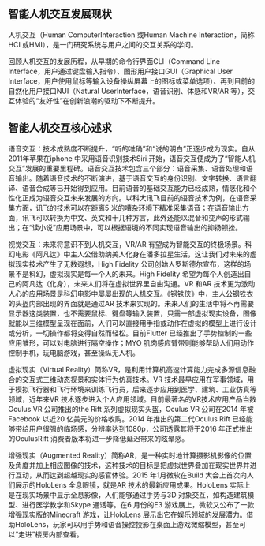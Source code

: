 
## 智能人机交互发展现状
人机交互（Human ComputerInteraction 或Human Machine Interaction，简称HCI 或HMI），是一门研究系统与用户之间的交互关系的学问。

回顾人机交互的发展历程，从早期的命令行界面CLI（Command Line Interface，用户通过键盘输入指令）、图形用户接口GUI（Graphical User Interface，用户使用鼠标等输入设备操纵屏幕上的图标或菜单选项）、再到目前的自然化用户接口NUI（Natural UserInterface，语音识别、体感和VR/AR 等），交互体验的“友好性”在创新浪潮的驱动下不断提升。


## 智能人机交互核心述求
语音交互：技术成熟度不断提升，“听的准确”和“说的明白”正逐步成为现实。自从2011年苹果在iphone 中采用语音识别技术Siri 开始，语音交互便成为了“智能人机交互”发展的重要里程碑。语音交互技术包含三个部分：语音采集、语音处理和语音输出。随着语音技术的不断演进，基于语音交互的身份识别、文字转换、语言翻译、语音合成等已开始得到应用。目前语音的基础交互能力已经成熟，情感化和个性化正成为语音交互未来发展的方向。以科大讯飞目前的语音技术为例，在语音采集方面，讯飞的技术可以在距离5 米的嘈杂环境下精准采集语音；在语音输出方面，讯飞可以转换为中文、英文和十几种方言，此外还能以混音和变声的形式输出；在“读小说”应用场景中，可以根据语境的不同实现语音输出的抑扬顿挫。

视觉交互：未来将意识不到人机交互，VR/AR 有望成为智能交互的终极场景。科幻电影《阿凡达》中主人公借助纳美人化身在潘多拉星生活，这让我们对未来的虚拟现实技术产生了无数遐想，High Fidelity 公司创始人罗斯德尔宣布，这样的场景不是科幻，虚拟现实是每一个人的未来。High Fidelity 希望为每个人创造出自己的阿凡达（化身），未来人们将在虚拟世界里自由沟通。VR 和AR 技术更为激动人心的应用场景是科幻电影中屡屡出现的人机交互。《钢铁侠》中，主人公钢铁衣的头盔内部出现的界面就是通过AR 技术来实现的。未来人们的生活中将不再需要显示器这类装置，也不需要鼠标、键盘等输入装置，只需一部虚拟现实设备，图像就能以三维模型呈现在面前，人们可以直接用手指或动作在虚拟的模型上进行设计或分析，一切操作都将变得自然而轻松。目前Flutter 已经推出了手势控制的一些应用雏形，可以对电脑进行隔空操作；MYO 肌肉感应臂带则能够帮助人们用动作控制手机，玩电脑游戏，甚至操纵无人机。

虚拟现实（Virtual Reality）简称VR，是利用计算机高速计算能力完成多源信息融合的交互式三维动态视景和实体行为仿真技术。VR 技术最早应用在军事领域，用于模拟飞行器和飞行环境来训练飞行员，后来逐步应用到医学、建筑、工业仿真等领域，近年来VR 技术逐步进入个人应用领域。目前最著名的VR技术应用产品当数Oculus VR 公司推出的the Rift 系列虚拟现实头盔，Oculus VR 公司在2014 年被Facebook 以近20 亿美元的价格收购。2014 年推出的第二代Oculus Rift 已经能够带给用户很强的临场感，分辨率达到1080p，公司透露其将于2016 年正式推出的OculusRift 消费者版本将进一步降低延迟带来的眩晕感。
    
增强现实（Augmented Reality）简称AR，是一种实时地计算摄影机影像的位置及角度并加上相应图像的技术，这种技术的目标是把虚拟世界叠加在现实世界并进行互动，从而达到超越现实的感官体验。2015 年1月微软在Build 大会上首次向人们展示的HoloLens 全息眼镜，就是AR 技术的最新应用成果。HoloLens 实际上是在现实场景中显示全息影像，人们能够通过手势与3D 对象交互，如构造建筑模型、进行医学教学和Skype 通话等。在6 月份的E3 游戏展上，微软又公布了一款增强现实版的Minecraft 游戏，让HoloLens 展示出它在娱乐领域的发展潜力。借助HoloLens，玩家可以用手势和语音操控投影在桌面上游戏微缩模型，甚至可以“走进”楼房内部查看。    